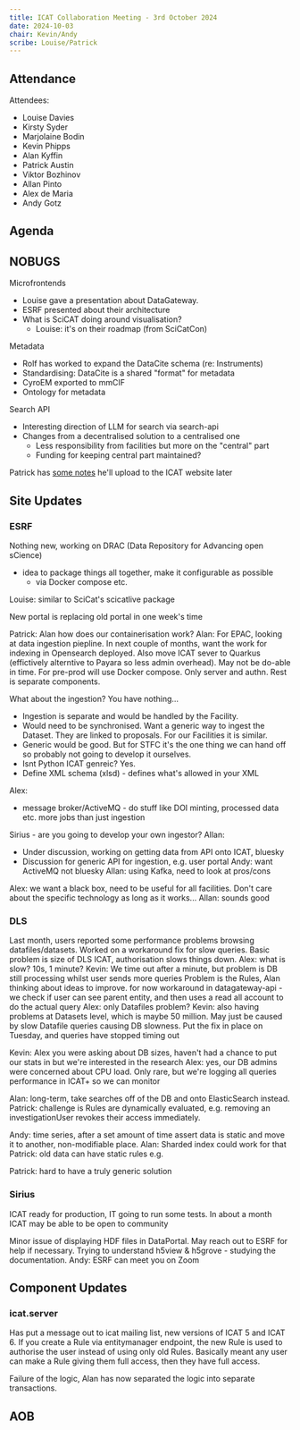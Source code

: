 ```yaml
---
title: ICAT Collaboration Meeting - 3rd October 2024
date: 2024-10-03
chair: Kevin/Andy
scribe: Louise/Patrick
---
```


## Attendance
Attendees:
 - Louise Davies
 - Kirsty Syder
 - Marjolaine Bodin
 - Kevin Phipps
 - Alan Kyffin
 - Patrick Austin
 - Viktor Bozhinov
 - Allan Pinto
 - Alex de Maria
 - Andy Gotz

## Agenda

## NOBUGS

Microfrontends
- Louise gave a presentation about DataGateway.
- ESRF presented about their architecture
- What is SciCAT doing around visualisation?
    - Louise: it's on their roadmap (from SciCatCon)

Metadata
- Rolf has worked to expand the DataCite schema (re: Instruments)
- Standardising: DataCite is a shared "format" for metadata
- CyroEM exported to mmCIF
- Ontology for metadata

Search API
- Interesting direction of LLM for search via search-api
- Changes from a decentralised solution to a centralised one
  - Less responsibility from facilities but more on the "central" part
  - Funding for keeping central part maintained?

Patrick has [some notes](/collaboration/communication/other-meetings/nobugs2024) he'll upload to the ICAT website later


## Site Updates

### ESRF

Nothing new, working on DRAC (Data Repository for Advancing open sCience)
- idea to package things all together, make it configurable as possible
    - via Docker compose etc.

Louise: similar to SciCat's scicatlive package

New portal is replacing old portal in one week's time

Patrick: Alan how does our containerisation work?
Alan: For EPAC, looking at data ingestion piepline. In next couple of months, want the work for indexing in Opensearch deployed. Also move ICAT sever to Quarkus (effictively alterntive to Payara so less admin overhead). May not be do-able in time. For pre-prod will use Docker compose. Only server and authn. Rest is separate components.

What about the ingestion? You have nothing...
- Ingestion is separate and would be handled by the Facility.
- Would need to be synchronised. Want a generic way to ingest the Dataset. They are linked to proposals. For our Facilities it is similar.
- Generic would be good. But for STFC it's the one thing we can hand off so probably not going to develop it ourselves.
- Isnt Python ICAT genreic? Yes.
- Define XML schema (xlsd) - defines what's allowed in your XML

Alex:
- message broker/ActiveMQ - do stuff like DOI minting, processed data etc. more jobs than just ingestion

Sirius - are you going to develop your own ingestor?
Allan:
- Under discussion, working on getting data from API onto ICAT, bluesky
- Discussion for generic API for ingestion, e.g. user portal
Andy: want ActiveMQ not bluesky
Allan: using Kafka, need to look at pros/cons

Alex: we want a black box, need to be useful for all facilities. Don't care about the specific technology as long as it works...
Allan: sounds good


### DLS

Last month, users reported some performance problems browsing datafiles/datasets. Worked on a workaround fix for slow queries. Basic problem is size of DLS ICAT, authorisation slows things down.
Alex: what is slow? 10s, 1 minute?
Kevin: We time out after a minute, but problem is DB still processing whilst user sends more queries
Problem is the Rules, Alan thinking about ideas to improve. for now workaround in datagateway-api - we check if user can see parent entity, and then uses a read all account to do the actual query
Alex: only Datafiles problem?
Kevin: also having problems at Datasets level, which is maybe 50 million. May just be caused by slow Datafile queries causing DB slowness.
Put the fix in place on Tuesday, and queries have stopped timing out

Kevin: Alex you were asking about DB sizes, haven't had a chance to put our stats in but we're interested in the research
Alex: yes, our DB admins were concerned about CPU load. Only rare, but we're logging all queries performance in ICAT+ so we can monitor

Alan: long-term, take searches off of the DB and onto ElasticSearch instead.
Patrick: challenge is Rules are dynamically evaluated, e.g. removing an investigationUser revokes their access immediately.

Andy: time series, after a set amount of time assert data is static and move it to another, non-modifiable place.
Alan: Sharded index could work for that
Patrick: old data can have static rules e.g.

Patrick: hard to have a truly generic solution


### Sirius

ICAT ready for production, IT going to run some tests. In about a month ICAT may be able to be open to community

Minor issue of displaying HDF files in DataPortal. May reach out to ESRF for help if necessary. Trying to understand h5view & h5grove - studying the documentation.
Andy: ESRF can meet you on Zoom

## Component Updates

### icat.server

Has put a message out to icat mailing list, new versions of ICAT 5 and ICAT 6. If you create a Rule via entitymanager endpoint, the new Rule is used to authorise the user instead of using only old Rules. Basically meant any user can make a Rule giving them full access, then they have full access.

Failure of the logic, Alan has now separated the logic into separate transactions.


## AOB
